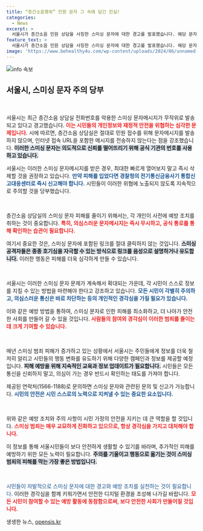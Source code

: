 ```yaml
---
title: “층간소음행위” 민원 문자 그 속에 담긴 진실!
categories:
  - News
excerpt: >
  서울시가 층간소음 민원 상담을 사칭한 스미싱 문자에 대한 경고를 발표했습니다. 해당 문자를 받으면 절대 열지 말고 즉시 삭제하라는 주의! 피해 발생 시엔 경찰청에 신고하세요.
feature_text: >
  서울시가 층간소음 민원 상담을 사칭한 스미싱 문자에 대한 경고를 발표했습니다. 해당 문자를 받으면 절대 열지 말고 즉시 삭제하라는 주의! 피해 발생 시엔 경찰청에 신고하세요.
image: 'https://www.behealthy4u.com/wp-content/uploads/2024/06/unnamed-file.png'
---
```


<p><img src="https://www.behealthy4u.com/wp-content/uploads/2024/06/unnamed-file.png" alt="info 속보" /></p>

<h2 data-ke-size="size26">서울시, 스미싱 문자 주의 당부</h2>

<p data-ke-size="size16">&nbsp;</p>

<p>서울시는 최근 층간소음 상담실 전화번호를 악용한 스미싱 문자메시지가 무작위로 발송되고 있다고 경고했습니다. <b><span style="color: #ee2323;">이는 시민들의 개인정보와 재정적 안전을 위협하는 심각한 문제입니다.</span></b> 시에 따르면, 층간소음 상담실은 절대로 민원 접수를 위해 문자메시지를 발송하지 않으며, 인터넷 접속 URL을 포함한 메시지를 전송하지 않는다는 점을 강조했습니다. <b><span style="background-color: #21538527;">이러한 스미싱 문자는 의도적으로 신뢰를 떨어뜨리기 위해 공식 기관의 번호를 사용하고 있습니다.</span></b></p>

<p>서울시는 이러한 스미싱 문자메시지를 받은 경우, 최대한 빠르게 열어보지 말고 즉시 삭제할 것을 권장하고 있습니다. <b><span style="color: #1a5490;">만약 피해를 입었다면 경찰청의 전기통신금융사기 통합신고대응센터로 즉시 신고해야 합니다.</span></b> 시민들이 이러한 위협에 노출되지 않도록 지속적으로 주의할 것을 당부했습니다.</p>

<p data-ke-size="size16">&nbsp;</p>

<p>층간소음 상담실의 스미싱 문자 피해를 줄이기 위해서는, 각 개인이 사전에 예방 조치를 취하는 것이 중요합니다. <b><span style="color: #ee2323;">특히, 의심스러운 문자메시지는 즉시 무시하고, 공식 통로를 통해 확인하는 습관이 필요합니다.</span></b> </p>

<p>여기서 중요한 것은, 스미싱 문자에 포함된 링크를 절대 클릭하지 않는 것입니다. <b><span style="background-color: #21538527;">스미싱 공격자들은 종종 호기심을 자극할 수 있는 방식으로 링크를 음성으로 설명하거나 유도합니다.</span></b> 이러한 행동은 피해를 더욱 심각하게 만들 수 있습니다. </p>

<p data-ke-size="size16">&nbsp;</p>

<p>서울시는 이러한 스미싱 문자 문제가 계속해서 확대되는 가운데, 각 시민이 스스로 정보를 지킬 수 있는 방법을 마련해야 한다고 강조하고 있습니다. <b><span style="color: #1a5490;">모든 시민이 각별히 주의하고, 의심스러운 통신은 바로 차단하는 등의 개인적인 경각심을 가질 필요가 있습니다.</span></b> </p>

<p>이와 같은 예방 방법을 통하여, 스미싱 문자로 인한 피해를 최소화하고, 더 나아가 안전한 사회를 만들어 갈 수 있을 것입니다. <b><span style="color: #ee2323;">사람들의 참여와 경각심이 이러한 범죄를 줄이는 데 크게 기여할 수 있습니다.</span></b> </p>

<p data-ke-size="size16">&nbsp;</p>

<p>매년 스미싱 범죄 피해가 증가하고 있는 상황에서 서울시는 주민들에게 정보를 더욱 철저히 알리고 시민들의 행동 변화를 유도하기 위해 다양한 캠페인과 정보를 제공할 예정입니다. <b><span style="background-color: #21538527;">피해 예방을 위해 지속적인 교육과 정보 업데이트가 필요합니다.</span></b> 시민들은 모든 통신을 신뢰하지 말고, 의심이 가는 경우 반드시 확인하는 태도를 가져야 합니다. </p>

<p>제공된 연락처(1566-1188)로 문의하면 스미싱 문자와 관련된 문의 및 신고가 가능합니다. <b><span style="color: #1a5490;">시민의 안전은 시민 스스로의 노력으로 지켜낼 수 있는 중요한 요소입니다.</span></b> </p>

<p data-ke-size="size16">&nbsp;</p>

<p>위와 같은 예방 조치와 주의 사항이 시민 가정의 안전을 지키는 데 큰 역할을 할 것입니다. <b><span style="color: #ee2323;">스미싱 범죄는 매우 교묘하게 진화하고 있으므로, 항상 경각심을 가지고 대처해야 합니다.</span></b> </p>

<p>이 정보를 통해 서울시민들이 보다 안전하게 생활할 수 있기를 바라며, 추가적인 피해를 예방하기 위한 모든 노력이 필요합니다. <b><span style="background-color: #21538527;">주의를 기울이고 행동으로 옮기는 것이 스미싱 범죄의 피해를 막는 가장 좋은 방법입니다.</span></b> </p>

<p data-ke-size="size16">&nbsp;</p>

<p><span style="color: #1a5490;">시민들이 자발적으로 스미싱 문자에 대한 경고와 예방 조치를 실천하는 것이 필요합니다.</span> 이러한 경각심을 함께 키워가면서 안전한 디지털 환경을 조성해 나가길 바랍니다. <b><span style="color: #ee2323;">모든 시민이 참여할 수 있는 예방 활동에 동참함으로써, 보다 안전한 사회가 만들어질 것입니다.</span></b></p>
생생한 뉴스, <a href="https://opensis.kr" rel="dofollow">opensis.kr</a>


